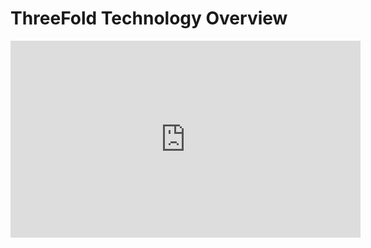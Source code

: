 # ThreeFold Technology Overview

<iframe width="560" height="315" src="https://www.youtube.com/embed/AzbKgPLj-d0" frameborder="0" allow="autoplay; encrypted-media" allowfullscreen></iframe>